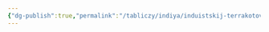 ```yaml
---
{"dg-publish":true,"permalink":"/tabliczy/indiya/induistskij-terrakotovyj-relef-gupta/","dgPassFrontmatter":true}
---
```



